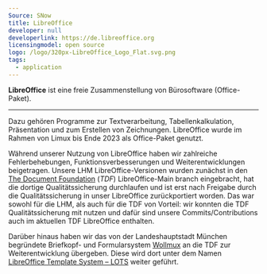 ```yaml
---
Source: SNow
title: LibreOffice
developer: null
developerlink: https://de.libreoffice.org
licensingmodel: open source
logo: /logo/320px-LibreOffice_Logo_Flat.svg.png
tags:
  - application
---
```


**LibreOffice** ist eine freie Zusammenstellung von Bürosoftware (Office-Paket).

---

Dazu gehören Programme zur Textverarbeitung, Tabellenkalkulation, Präsentation und zum Erstellen von Zeichnungen.
LibreOffice wurde im Rahmen von Limux bis Ende 2023 als Office-Paket genutzt.

Während unserer Nutzung von LibreOffice haben wir zahlreiche Fehlerbehebungen, Funktionsverbesserungen und Weiterentwicklungen beigetragen.
Unsere LHM LibreOffice-Versionen wurden zunächst in den [The Document Foundation](https://www.documentfoundation.org/) (_TDF_) LibreOffice-Main branch eingebracht, hat die dortige Qualitätssicherung durchlaufen und ist erst nach Freigabe durch die Qualitätssicherung in unser LibreOffice zurückportiert worden.
Das war sowohl für die LHM, als auch für die TDF von Vorteil:
wir konnten die TDF Qualitätssicherung mit nutzen und dafür sind unsere Commits/Contributions auch im aktuellen TDF LibreOffice enthalten.

Darüber hinaus haben wir das von der Landeshauptstadt München begründete Briefkopf- und Formularsystem [Wollmux](https://wollmux.org) an die TDF zur Weiterentwicklung übergeben.
Diese wird dort unter dem Namen [LibreOffice Template System – LOTS](https://github.com/LibreOffice/lots/) weiter geführt.
